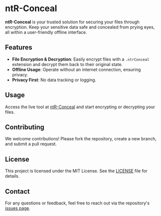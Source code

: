 # ntR-Conceal

**ntR-Conceal** is your trusted solution for securing your files through encryption. Keep your sensitive data safe and concealed from prying eyes, all within a user-friendly offline interface.

## Features

- **File Encryption & Decryption**: Easily encrypt files with a `.ntrConceal` extension and decrypt them back to their original state.
- **Offline Usage**: Operate without an internet connection, ensuring privacy.
- **Privacy First**: No data tracking or logging.

## Usage

Access the live tool at [ntR-Conceal](https://ntr-conceal.vercel.app/) and start encrypting or decrypting your files.

## Contributing

We welcome contributions! Please fork the repository, create a new branch, and submit a pull request.

## License

This project is licensed under the MIT License. See the [LICENSE](LICENSE) file for details.

## Contact

For any questions or feedback, feel free to reach out via the repository's [issues page](https://github.com/bishwassagar/ntR-Conceal/issues).
